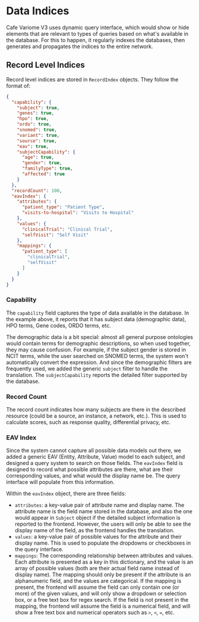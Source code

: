 # Data Indices

Cafe Variome V3 uses dynamic query interface, which would show or hide elements that are relevant to types of queries based on what's available in the database. For this to happen, it regularly indexes the databases, then generates and propagates the indices to the entire network.

## Record Level Indices

Record level indices are stored in `RecordIndex` objects. They follow the format of:

```json
{
  "capability": {
    "subject": true,
    "genes": true,
    "hpo": true,
    "ordo": true,
    "snomed": true,
    "variant": true,
    "source": true,
    "eav": true,
    "subjectCapability": {
      "age": true,
      "gender": true,
      "familyType": true,
      "affected": true
    }
  },
  "recordCount": 100,
  "eavIndex": {
    "attributes": {
      "patient_type": "Patient Type",
      "visits-to-hospital": "Visits to Hospital"
    },
    "values": {
      "clinicalTrial": "Clinical Trial",
      "selfVisit": "Self Visit"
    },
    "mappings": {
      "patient_type": [
        "clinicalTrial",
        "selfVisit"
      ]
    }
  }
}
```

### Capability

The `capability` field captures the type of data available in the database. In the example above, it reports that it has subject data (demographic data), HPO terms, Gene codes, ORDO terms, etc.

The demographic data is a bit special: almost all general purpose ontologies would contain terms for demographic descriptions, so when used together, they may cause confusion. For example, if the subject gender is stored in NCIT terms, while the user searched on SNOMED terms, the system won't automatically convert the expression. And since the demographic filters are frequently used, we added the generic `subject` filter to handle the translation. The `subjectCapability` reports the detailed filter supported by the database.

### Record Count

The record count indicates how many subjects are there in the described resource (could be a source, an instance, a network, etc.). This is used to calculate scores, such as response quality, differential privacy, etc.

### EAV Index

Since the system cannot capture all possible data models out there, we added a generic EAV (Entity, Attribute, Value) model to each subject, and designed a query system to search on those fields. The `eavIndex` field is designed to record what possible attributes are there, what are their corresponding values, and what would the display name be. The query interface will populate from this information.

Within the `eavIndex` object, there are three fields:

- `attributes`: a key-value pair of attribute name and display name. The attribute name is the field name stored in the database, and also the one would appear in `Subject` object if the detailed subject information is reported to the frontend. However, the users will only be able to see the display name of the field, as the frontend handles the translation.
- `values`: a key-value pair of possible values for the attribute and their display name. This is used to populate the dropdowns or checkboxes in the query interface.
- `mappings`: The corresponding relationship between attributes and values. Each attribute is presented as a key in this dictionary, and the value is an array of possible values (both are their actual field name instead of display name). The mapping should only be present if the attribute is an alphanumeric field, and the values are categorical. If the mapping is present, the frontend will assume the field can only contain one (or more) of the given values, and will only show a dropdown or selection box, or a free text box for regex search. If the field is not present in the mapping, the frontend will assume the field is a numerical field, and will show a free text box and numerical operators such as `>`, `<`, `=`, etc.
